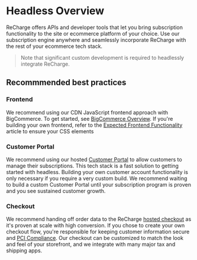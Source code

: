 # Headless Overview

ReCharge offers APIs and developer tools that let you bring subscription functionality to the site or ecommerce platform of your choice. Use our subscription engine anywhere and seamlessly incorporate ReCharge with the rest of your ecommerce tech stack.

> Note that significant custom development is required to headlessly integrate ReCharge.

## Recommmended best practices

### Frontend
We recommend using our CDN JavaScript frontend approach with BigCommerce. To get started, see [BigCommerce Overview]().
If you're building your own frontend, refer to the [Expected Frontend Functionality]() article to ensure your CSS elements 

### Customer Portal
We recommend using our hosted [Customer Portal](https://support.rechargepayments.com/hc/en-us/articles/360008683274-Customer-portal-) to allow customers to manage their subscriptions. This tech stack is a fast solution to getting started with headless. Building your own customer account functionality is only necessary if you require a very custom build. We recommend waiting to build a custom Customer Portal until your subscription program is proven and you see sustained customer growth.

### Checkout 
We recommend handing off order data to the ReCharge [hosted checkout](https://support.rechargepayments.com/hc/en-us/articles/360008682954-Customizing-the-ReCharge-checkout) as it's proven at scale with high conversion. If you chose to create your own checkout flow, you're responsible for keeping customer information secure and [PCI Compliance](https://www.pcisecuritystandards.org/). Our checkout can be customized to match the look and feel of your storefront, and we integrate with many major tax and shipping apps. 

